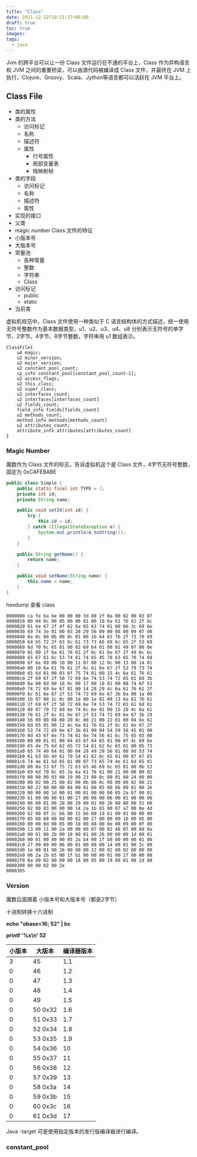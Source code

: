 ```yaml
---
title: "Class"
date: 2021-12-12T10:21:27+08:00
draft: true
toc: true
images:
tags: 
  - java
---
```


Jvm 的跨平台可以让一份 Class 文件运行在不通的平台上，Class 作为异构语言和 JVM 之间的重要桥梁，可以由源代码被编译成 Class 文件，并最终在 JVM 上执行，Clojure、Groovy、Scala、Jython等语言都可以活跃在 JVM 平台上。

## Class File

- 类的属性
- 类的方法
  - 访问标记
  - 名称
  - 描述符
  - 属性
    - 行号属性
    - 局部变量表
    - 栈映射帧
- 类的字段
  - 访问标记
  - 名称
  - 描述符
  - 属性
- 实现的接口
- 父类
- magic number  Class 文件的特征
- 小版本号
- 大版本号
- 常量池
  - 各种常量
  - 整数
  - 字符串
  - Class
- 访问标记
  - public
  - static
- 当前类

虚拟机规范中，Class 文件使用一种类似于 C 语言结构体的方式描述，统一使用无符号整数作为基本数据类型，u1、u2、u3、u4、u8 分别表示无符号的单字节、2字节、4字节、8字节整数，字符串用 u1 数组表示。

```
ClassFile{
	u4 magic;
	u2 minor_version;
	u2 major_version;
	u2 constant_pool_count;
	cp_info constant_pool[constant_pool_count-1];
	u2 access_flags;
	u2 this_class;
	u2 super_class;
	u2 interfaces_count;
	u2 interfaces[interfaces_count]
	u2 fields_count;
	field_info fields[fields_count]
	u2 methods_count;
	method_info methods[methods_count]
	u2 attributes_count;
	attribute_info attributes[attributes_count]
}
```

### Magic Number

魔数作为 Class 文件的标志，告诉虚拟机这个是 Class 文件，4字节无符号整数，固定为 0xCAFEBABE

```java
public class Simple {
    public static final int TYPE = 1;
    private int id;
    private String name;

    public void setId(int id) {
        try {
            this.id = id;
        } catch (IllegalStateException e) {
            System.out.println(e.toString());
        }
    }

    public String getName() {
        return name;
    }

    public void setName(String name) {
        this.name = name;
    }
}
```

hexdump 查看 class

```
0000000 ca fe ba be 00 00 00 3d 00 2f 0a 00 02 00 03 07
0000010 00 04 0c 00 05 00 06 01 00 10 6a 61 76 61 2f 6c
0000020 61 6e 67 2f 4f 62 6a 65 63 74 01 00 06 3c 69 6e
0000030 69 74 3e 01 00 03 28 29 56 09 00 08 00 09 07 00
0000040 0a 0c 00 0b 00 0c 01 00 1b 64 65 76 2f 73 70 69
0000050 64 65 72 2f 63 6c 61 73 73 66 69 6c 65 2f 53 69
0000060 6d 70 6c 65 01 00 02 69 64 01 00 01 49 07 00 0e
0000070 01 00 1f 6a 61 76 61 2f 6c 61 6e 67 2f 49 6c 6c
0000080 65 67 61 6c 53 74 61 74 65 45 78 63 65 70 74 69
0000090 6f 6e 09 00 10 00 11 07 00 12 0c 00 13 00 14 01
00000a0 00 10 6a 61 76 61 2f 6c 61 6e 67 2f 53 79 73 74
00000b0 65 6d 01 00 03 6f 75 74 01 00 15 4c 6a 61 76 61
00000c0 2f 69 6f 2f 50 72 69 6e 74 53 74 72 65 61 6d 3b
00000d0 0a 00 0d 00 16 0c 00 17 00 18 01 00 08 74 6f 53
00000e0 74 72 69 6e 67 01 00 14 28 29 4c 6a 61 76 61 2f
00000f0 6c 61 6e 67 2f 53 74 72 69 6e 67 3b 0a 00 1a 00
0000100 1b 07 00 1c 0c 00 1d 00 1e 01 00 13 6a 61 76 61
0000110 2f 69 6f 2f 50 72 69 6e 74 53 74 72 65 61 6d 01
0000120 00 07 70 72 69 6e 74 6c 6e 01 00 15 28 4c 6a 61
0000130 76 61 2f 6c 61 6e 67 2f 53 74 72 69 6e 67 3b 29
0000140 56 09 00 08 00 20 0c 00 21 00 22 01 00 04 6e 61
0000150 6d 65 01 00 12 4c 6a 61 76 61 2f 6c 61 6e 67 2f
0000160 53 74 72 69 6e 67 3b 01 00 04 54 59 50 45 01 00
0000170 0d 43 6f 6e 73 74 61 6e 74 56 61 6c 75 65 03 00
0000180 00 00 01 01 00 04 43 6f 64 65 01 00 0f 4c 69 6e
0000190 65 4e 75 6d 62 65 72 54 61 62 6c 65 01 00 05 73
00001a0 65 74 49 64 01 00 04 28 49 29 56 01 00 0d 53 74
00001b0 61 63 6b 4d 61 70 54 61 62 6c 65 01 00 07 67 65
00001c0 74 4e 61 6d 65 01 00 07 73 65 74 4e 61 6d 65 01
00001d0 00 0a 53 6f 75 72 63 65 46 69 6c 65 01 00 0b 53
00001e0 69 6d 70 6c 65 2e 6a 61 76 61 00 21 00 08 00 02
00001f0 00 00 00 03 00 19 00 23 00 0c 00 01 00 24 00 00
0000200 00 02 00 25 00 02 00 0b 00 0c 00 00 00 02 00 21
0000210 00 22 00 00 00 04 00 01 00 05 00 06 00 01 00 26
0000220 00 00 00 1d 00 01 00 01 00 00 00 05 2a b7 00 01
0000230 b1 00 00 00 01 00 27 00 00 00 06 00 01 00 00 00
0000240 06 00 01 00 28 00 29 00 01 00 26 00 00 00 51 00
0000250 02 00 03 00 00 00 14 2a 1b b5 00 07 a7 00 0e 4d
0000260 b2 00 0f 2c b6 00 15 b6 00 19 b1 00 01 00 00 00
0000270 05 00 08 00 0d 00 02 00 27 00 00 00 16 00 05 00
0000280 00 00 0d 00 05 00 10 00 08 00 0e 00 09 00 0f 00
0000290 13 00 11 00 2a 00 00 00 07 00 02 48 07 00 0d 0a
00002a0 00 01 00 2b 00 18 00 01 00 26 00 00 00 1d 00 01
00002b0 00 01 00 00 00 05 2a b4 00 1f b0 00 00 00 01 00
00002c0 27 00 00 00 06 00 01 00 00 00 14 00 01 00 2c 00
00002d0 1e 00 01 00 26 00 00 00 22 00 02 00 02 00 00 00
00002e0 06 2a 2b b5 00 1f b1 00 00 00 01 00 27 00 00 00
00002f0 0a 00 02 00 00 00 18 00 05 00 19 00 01 00 2d 00
0000300 00 00 02 00 2e
0000305
```

### Version

魔数后面跟着 小版本号和大版本号（都是2字节）

十进制转换十六进制

**echo "obase=16; 52" | bc**  

**printf '%x\n' 52** 

| 小版本 | 大版本  | 编译器版本 |
| ------ | ------- | ---------- |
| 3      | 45      | 1.1        |
| 0      | 46      | 1.2        |
| 0      | 47      | 1.3        |
| 0      | 48      | 1.4        |
| 0      | 49      | 1.5        |
| 0      | 50 0x32 | 1.6        |
| 0      | 51 0x33 | 1.7        |
| 0      | 52 0x34 | 1.8        |
| 0      | 53 0x35 | 1.9        |
| 0      | 54 0x36 | 10         |
| 0      | 55 0x37 | 11         |
| 0      | 56 0x38 | 12         |
| 0      | 57 0x39 | 13         |
| 0      | 58 0x3a | 14         |
| 0      | 59 0x3b | 15         |
| 0      | 60 0x3c | 16         |
| 0      | 61 0x3d | 17         |

Java -target 可是使用指定版本的发行版编译器进行编译。

### constant_pool
